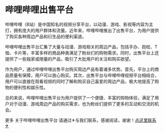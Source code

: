 # 哔哩哔哩出售平台

哔哩哔哩（B站）是中国知名的视频分享平台，以动漫、游戏、影视等内容为主打，拥有庞大的用户群体和流量。近年来，哔哩哔哩推出了出售平台，为用户提供了购买各种周边产品和衍生品的便利渠道。

哔哩哔哩出售平台汇集了大量与动漫、游戏相关的周边产品，包括手办、抱枕、T恤、卡片等，丰富多样的商品种类满足了粉丝们的购物需求。同时，出售平台上还提供了一些独家或限量的产品，吸引了大批用户的关注和购买欲望。

作为用户，通过哔哩哔哩出售平台购买周边产品有着诸多优势。首先，平台上的商品质量有保障，用户可以放心购买。其次，出售平台与哔哩哔哩视频平台相结合，用户可以直接在观看视频的同时了解和购买自己喜爱的周边产品，极大地提高了购物的便利性和娱乐性。

总的来说，哔哩哔哩出售平台为用户提供了一个便捷、丰富的购物体验，满足了用户对于动漫、游戏周边产品的购买需求，也为粉丝们提供了更多的互动和交流的机会。

更多 关于哔哩哔哩出售平台 请通过✈与我们联系，感谢阅读，谢谢！[点这里联系✈](https://abc.k02.cc)